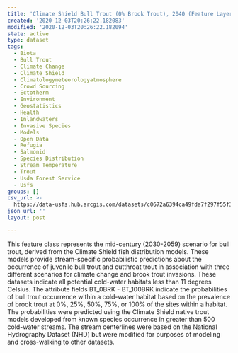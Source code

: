 ```yaml
---
title: 'Climate Shield Bull Trout (0% Brook Trout), 2040 (Feature Layer)'
created: '2020-12-03T20:26:22.182083'
modified: '2020-12-03T20:26:22.182094'
state: active
type: dataset
tags:
  - Biota
  - Bull Trout
  - Climate Change
  - Climate Shield
  - Climatologymeteorologyatmosphere
  - Crowd Sourcing
  - Ectotherm
  - Environment
  - Geostatistics
  - Health
  - Inlandwaters
  - Invasive Species
  - Models
  - Open Data
  - Refugia
  - Salmonid
  - Species Distribution
  - Stream Temperature
  - Trout
  - Usda Forest Service
  - Usfs
groups: []
csv_url: >-
  https://data-usfs.hub.arcgis.com/datasets/c0672a6394ca49fda7f297f55f3c8ddc_1.csv?outSR=%7B%22latestWkid%22%3A4269%2C%22wkid%22%3A4269%7D
json_url: ''
layout: post

---
```

This feature class represents the mid-century (2030-2059) scenario for bull trout, derived from the Climate Shield fish distribution models. These models provide stream-specific probabilistic predictions about the occurrence of juvenile bull trout and cutthroat trout in association with three different scenarios for climate change and brook trout invasions. These datasets indicate all potential cold-water habitats less than 11 degrees Celsius. The attribute fields BT_0BRK - BT_100BRK indicate the probabilities of bull trout occurrence within a cold-water habitat based on the prevalence of brook trout at 0%, 25%, 50%, 75%, or 100% of the sites within a habitat. The probabilities were predicted using the Climate Shield native trout models developed from known species occurrence in greater than 500 cold-water streams. The stream centerlines were based on the National Hydrography Dataset (NHD) but were modified for purposes of modeling and cross-walking to other datasets.
